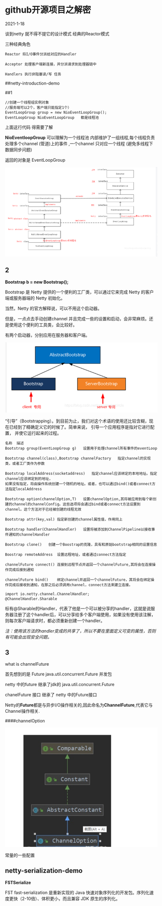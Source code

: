 # github开源项目之解密

2021-1-18



谈到netty  就不得不提它的设计模式  经典的Reactor模式 

三种经典角色

```
Reactor 将I/O事件分派给对应的Handler

Acceptor 处理客户端新连接，并分派请求到处理器链中

Handlers 执行非阻塞读/写 任务
```

##netty-introduction-demo 

##1

```
//创建一个线程组实例对象
//服务端可以2个，客户端只能指定1个）
EventLoopGroup group = new NioEventLoopGroup();
EventLoopGroup NioEventLoopGroup   都是线程池
```

上面这行代码   得需要了解 

**NioEventloopGroup**   可以理解为一个线程池 内部维护了一组线程,每个线程负责处理多个channel (管道)上的事件 ,一个channel 只对应一个线程 (避免多线程下 数据同步问题)

返回的对象是 EventLoopGroup  

![](../../img/java/Netty_executor.png)



## 2

**Bootstrap b = new Bootstrap();**  

Bootstrap 是 Netty 提供的一个便利的工厂类，可以通过它来完成 Netty 的客户端或服务器端的 Netty 初始化。

当然，Netty 的官方解释说，可以不用这个启动器。

但是，一点点去手动创建channel 并且完成一些的设置和启动，会非常麻烦。还是使用这个便利的工具类，会比较好。

有两个启动器，分别应用在服务器和客户端。

![](../../img/java/bootstrap.png)



“引导”（Bootstrapping）。到目前为止，我们对这个术语的使用还比较含糊，现在已经到了精确定义它的时候了。简单来说， 引导一个应用程序是指对它进行配置， 并使它运行起来的过程。





```
名称	描述
Bootstrap group(EventLoopGroup g)	设置用于处理channel所有事件的eventLoop

Bootstrap channel(class),Bootstrap channelFactory	指定channel的实现类，或者工厂类作为参数

Bootstrap localAddress(socketaddress)	指定channel应该绑定的本地地址。指定channel应该绑定到的地址，
如果没有指定，将由操作系统创建一个随机的地址。或者，也可以通过bind()或者connect方法指定localAddress

Bootstrap option(channelOption,T)	设置channelOption,其将被应用到每个新创建的channel的channelConfig。这些选项将会通过bind或者connect方法设置到channel。这个方法对于已经被创建的线程无效

Bootstrap attr(key,val)	指定新创建的channel属性值，作用同上

Bootstrap handler(ChannelHandler)	设置将被添加到ChannelPipeline以接收事件通知的channelHandler

Bootstrap clone()	创建一个Boostrap的克隆，具有和原始bootstrap相同的设置信息

Boostrap remoteAddress	设置远程地址，或者通过connect方法指定

channelFuture connect()	连接到远程节点并返回一个channelFuture,其将会在连接操作完成后接到通知

channelFuture bind()	绑定channel并返回一个channelFuture，其将会在绑定操作完成后接收到通知，在那之后必须调用channel，connect方法来建立连接。
```

```
import io.netty.channel.ChannelHandler; 
@ChannelHandler.Sharable
```

  标有@Sharable的Handler，代表了他是一个可以被分享的handler，这就是说服务器注册了这个handler后，可以分享给多个客户端使用，如果没有使用该注解，则每次客户端请求时，都必须重新创建一个handler。

*注：使用该方法的handler变成的共享了，所以不要在里面定义可变的属性，否则有可能会出现安全问题。*

## 3

what is channelFuture 

首先想到的是 Future  java.util.concurrent.Future 并发包  

netty 中的future 继承了jdk的 java.util.concurrent.Future 

chanelFuture 接口 继承了  netty 中的Future接口  

Netty的**Future**都是与异步I/O操作相关的,因此命名为**ChannelFuture**,代表它与Channel操作相关.

####channelOption

![](../../img/java/channelOption.png)

常量的一些配置







## netty-serialization-demo

**FSTSerialize** 

FST fast-serialization 是重新实现的 Java 快速对象序列化的开发包。序列化速度更快（2-10倍）、体积更小，而且兼容 JDK 原生的序列化。